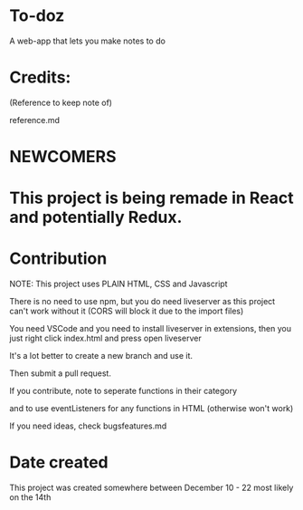 # To-doz
A web-app that lets you make notes to do

# Credits:

(Reference to keep note of)

reference.md

# NEWCOMERS

# This project is being remade in React and potentially Redux.

# Contribution

NOTE: This project uses PLAIN HTML, CSS and Javascript

There is no need to use npm, but you do need liveserver
as this project can't work without it (CORS will block it due to the
import files)

You need VSCode and you need to install liveserver in extensions, then
you just right click index.html and press open liveserver

It's a lot better to create a new branch and use it.

Then submit a pull request.

If you contribute, note to seperate functions in their category 

and to use eventListeners for any functions in HTML (otherwise won't work)

If you need ideas, check bugsfeatures.md

# Date created

This project was created somewhere between December 10 - 22 most likely on the 14th
